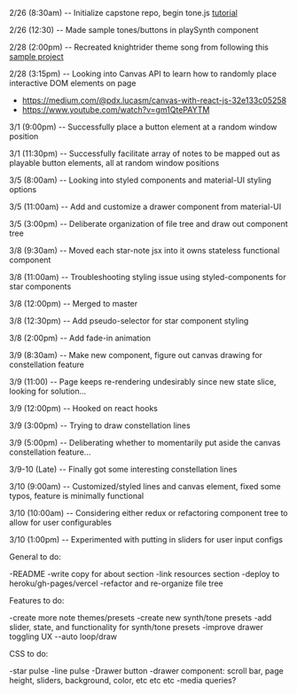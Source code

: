 2/26 (8:30am) -- Initialize capstone repo, begin tone.js [tutorial](https://tonejs.github.io/)

2/26 (12:30) -- Made sample tones/buttons in playSynth component 

2/28 (2:00pm) -- Recreated knightrider theme song from following this [sample project](https://medium.com/dev-red/tutorial-lets-make-music-with-javascript-and-tone-js-f6ac39d95b8c)

2/28 (3:15pm) -- Looking into Canvas API to learn how to randomly place interactive DOM elements on page 
- https://medium.com/@pdx.lucasm/canvas-with-react-js-32e133c05258
- https://www.youtube.com/watch?v=gm1QtePAYTM 

3/1 (9:00pm) -- Successfully place a button element at a random window position

3/1 (11:30pm) -- Successfully facilitate array of notes to be mapped out as playable button elements, all at random window positions

3/5 (8:00am) -- Looking into styled components and material-UI styling options

3/5 (11:00am) -- Add and customize a drawer component from material-UI

3/5 (3:00pm) -- Deliberate organization of file tree and draw out component tree

3/8 (9:30am) -- Moved each star-note jsx into it owns stateless functional component

3/8 (11:00am) -- Troubleshooting styling issue using styled-components for star components

3/8 (12:00pm) -- Merged to master

3/8 (12:30pm) -- Add pseudo-selector for star component styling

3/8 (2:00pm) -- Add fade-in animation

3/9 (8:30am) -- Make new component, figure out canvas drawing for constellation feature

3/9 (11:00) -- Page keeps re-rendering undesirably since new state slice, looking for solution...

3/9 (12:00pm) -- Hooked on react hooks

3/9 (3:00pm) -- Trying to draw constellation lines

3/9 (5:00pm) -- Deliberating whether to momentarily put aside the canvas constellation feature...

3/9-10 (Late) -- Finally got some interesting constellation lines

3/10 (9:00am) -- Customized/styled lines and canvas element, fixed some typos, feature is minimally functional

3/10 (10:00am) -- Considering either redux or refactoring component tree to allow for user configurables

3/10 (1:00pm) -- Experimented with putting in sliders for user input configs





General to do:

-README
-write copy for about section
-link resources section
-deploy to heroku/gh-pages/vercel
-refactor and re-organize file tree



Features to do:

-create more note themes/presets
-create new synth/tone presets
-add slider, state, and functionality for synth/tone presets
-improve drawer toggling UX
--auto loop/draw


CSS to do:

-star pulse
-line pulse
-Drawer button
-drawer component: scroll bar, page height, sliders, background, color, etc etc etc
-media queries?